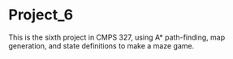 # Project_6
This is the sixth project in CMPS 327, using A* path-finding, map generation, and state definitions to make a maze game.
